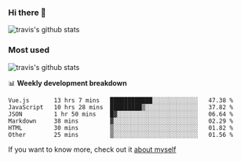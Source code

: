 ### Hi there 👋

<!--
**HondryTravis/HondryTravis** is a ✨ _special_ ✨ repository because its `README.md` (this file) appears on your GitHub profile.

Here are some ideas to get you started:

- 🔭 I’m currently working on ...
- 🌱 I’m currently learning ...
- 👯 I’m looking to collaborate on ...
- 🤔 I’m looking for help with ...
- 💬 Ask me about ...
- 📫 How to reach me: ...
- 😄 Pronouns: ...
- ⚡ Fun fact: ...
-->

![travis's github stats](https://github-readme-stats.vercel.app/api?username=HondryTravis&hide=stars)
### Most used
![travis's github stats](https://github-readme-stats.anuraghazra1.vercel.app/api/top-langs/?username=HondryTravis&layout=compact&hide_title=true)

📊 **Weekly development breakdown**

<!--START_SECTION:waka-->

```text
Vue.js       13 hrs 7 mins   ████████████░░░░░░░░░░░░░   47.38 %
JavaScript   10 hrs 28 mins  █████████▒░░░░░░░░░░░░░░░   37.82 %
JSON         1 hr 50 mins    █▓░░░░░░░░░░░░░░░░░░░░░░░   06.64 %
Markdown     38 mins         ▓░░░░░░░░░░░░░░░░░░░░░░░░   02.29 %
HTML         30 mins         ▒░░░░░░░░░░░░░░░░░░░░░░░░   01.82 %
Other        25 mins         ▒░░░░░░░░░░░░░░░░░░░░░░░░   01.56 %
```

<!--END_SECTION:waka-->

If you want to know more, check out it [about myself](https://hondrytravis.github.io/)
